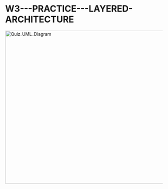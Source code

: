 # W3---PRACTICE---LAYERED-ARCHITECTURE
<img width="855" height="487" alt="Quiz_UML_Diagram" src="https://github.com/user-attachments/assets/06c25c95-4798-4253-98c4-edbb58562a10" />
